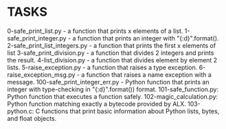 # TASKS

0-safe_print_list.py - a function that prints x elements of a list.
1-safe_print_integer.py - a function that prints an integer with "{:d}".format().
2-safe_print_list_integers.py - a function that prints the first x elements of list
3-safe_print_division.py - a function that divides 2 integers and prints the result.
4-list_division.py - a function that divides element by element 2 lists.
5-raise_exception.py - a function that raises a type exception.
6-raise_exception_msg.py - a function that raises a name exception with a message.
100-safe_print_integer_err.py - Python function that prints an integer with type-checking in "{:d}".format()) format.
101-safe_function.py: Python function that executes a function safely.
102-magic_calculation.py: Python function matching exactly a bytecode provided by ALX.
103-python.c: C functions that print basic information about Python lists, bytes, and float objects.
